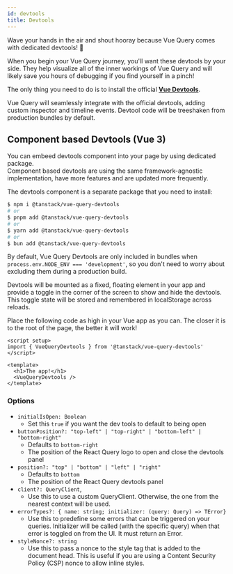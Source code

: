 ```yaml
---
id: devtools
title: Devtools
---
```


Wave your hands in the air and shout hooray because Vue Query comes with dedicated devtools! 🥳

When you begin your Vue Query journey, you'll want these devtools by your side. They help visualize all of the inner workings of Vue Query and will likely save you hours of debugging if you find yourself in a pinch!

The only thing you need to do is to install the official **[Vue Devtools](https://devtools.vuejs.org/guide/installation.html)**.

Vue Query will seamlessly integrate with the official devtools, adding custom inspector and timeline events.
Devtool code will be treeshaken from production bundles by default.

## Component based Devtools (Vue 3)

You can embeed devtools component into your page by using dedicated package.  
Component based devtools are using the same framework-agnostic implementation, have more features and are updated more frequently.

The devtools component is a separate package that you need to install:

```bash
$ npm i @tanstack/vue-query-devtools
# or
$ pnpm add @tanstack/vue-query-devtools
# or
$ yarn add @tanstack/vue-query-devtools
# or
$ bun add @tanstack/vue-query-devtools
```

By default, Vue Query Devtools are only included in bundles when `process.env.NODE_ENV === 'development'`, so you don't need to worry about excluding them during a production build.

Devtools will be mounted as a fixed, floating element in your app and provide a toggle in the corner of the screen to show and hide the devtools. This toggle state will be stored and remembered in localStorage across reloads.

Place the following code as high in your Vue app as you can. The closer it is to the root of the page, the better it will work!

```vue
<script setup>
import { VueQueryDevtools } from '@tanstack/vue-query-devtools'
</script>

<template>
  <h1>The app!</h1>
  <VueQueryDevtools />
</template>
```

### Options

- `initialIsOpen: Boolean`
  - Set this `true` if you want the dev tools to default to being open
- `buttonPosition?: "top-left" | "top-right" | "bottom-left" | "bottom-right"`
  - Defaults to `bottom-right`
  - The position of the React Query logo to open and close the devtools panel
- `position?: "top" | "bottom" | "left" | "right"`
  - Defaults to `bottom`
  - The position of the React Query devtools panel
- `client?: QueryClient`,
  - Use this to use a custom QueryClient. Otherwise, the one from the nearest context will be used.
- `errorTypes?: { name: string; initializer: (query: Query) => TError}`
  - Use this to predefine some errors that can be triggered on your queries. Initializer will be called (with the specific query) when that error is toggled on from the UI. It must return an Error.
- `styleNonce?: string`
  - Use this to pass a nonce to the style tag that is added to the document head. This is useful if you are using a Content Security Policy (CSP) nonce to allow inline styles.
